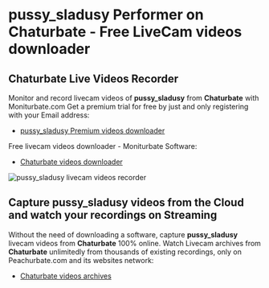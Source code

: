 # pussy_sladusy Performer on Chaturbate - Free LiveCam videos downloader

## Chaturbate Live Videos Recorder

Monitor and record livecam videos of **pussy_sladusy** from **Chaturbate** with Moniturbate.com
Get a premium trial for free by just and only registering with your Email address:
* [pussy_sladusy Premium videos downloader](https://moniturbate.com/request-demo-licence-key.html)

Free livecam videos downloader - Moniturbate Software:
* [Chaturbate videos downloader](https://moniturbate.com/moniturbate-download-software.html)

![pussy_sladusy livecam videos recorder](https://peachurnet.com/templates/moniturbate-software.png)


## Capture pussy_sladusy videos from the Cloud and watch your recordings on Streaming

Without the need of downloading a software, capture **pussy_sladusy** livecam videos from **Chaturbate** 100% online.
Watch Livecam archives from **Chaturbate** unlimitedly from thousands of existing recordings, only on Peachurbate.com and its websites network:
* [Chaturbate videos archives](https://peachurnet.com/)